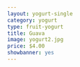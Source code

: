 ```yaml
---
layout: yogurt-single
category: yogurt
type: fruit-yogurt
title: Guava
image: yogurt2.jpg
price: $4.00
showbanner: yes
---
```


